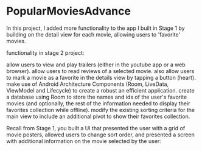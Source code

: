 # PopularMoviesAdvance

In this project, I added more functionality to the app I built in Stage 1 by building on the detail view for each movie, allowing users to 'favorite' movies.

functionality in stage 2 project:

allow users to view and play trailers (either in the youtube app or a web browser).
allow users to read reviews of a selected movie.
also allow users to mark a movie as a favorite in the details view by tapping a button (heart).
make use of Android Architecture Components (Room, LiveData, ViewModel and Lifecycle) to create a robust an efficient application.
create a database using Room to store the names and ids of the user's favorite movies (and optionally, the rest of the information needed to display their favorites collection while offline).
modify the existing sorting criteria for the main view to include an additional pivot to show their favorites collection.

Recall from Stage 1, you built a UI that presented the user with a grid of movie posters, allowed users to change sort order, and presented a screen with additional information on the movie selected by the user:
